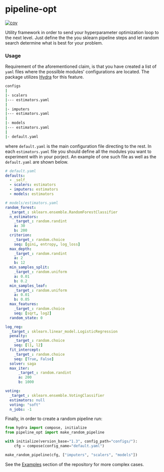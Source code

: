# pipeline-opt

<!-- ![deploy on pypi](https://github.com/alexliap/sk_serve/actions/workflows/publish_package.yaml/badge.svg) -->
<!-- ![PyPI Version](https://img.shields.io/pypi/v/simple-serve?label=pypi%20package) -->
<!-- ![Downloads](https://static.pepy.tech/badge/simple-serve) -->
[![cov](https://alexliap.github.io/pipeline_opt/badges/coverage.svg)](https://github.com/alexliap/pipeline_opt/actions)

Utility framework in order to send your hyperparameter optimization loop to the next level. Just define the the you sklearn pipeline steps and let random search determine what is best for your problem.

### Usage

Requirement of the aforementioned claim, is that you have created a list of `yaml` files where the possilble modules' configurations are located. The package utilizes [Hydra](https://hydra.cc/) for this feature.

```bash
configs
|
|- scalers
|--- estimators.yaml
|
|- imputers
|--- estimators.yaml
|
|- models
|--- estimators.yaml
|
|- default.yaml
```

where `default.yaml` is the main configuration file directing to the rest. In each `estimators.yaml` file you should define all the modules you want to experiment with in your porject. An example of one such file as well as the `default.yaml` are shown below.

```yaml
# default.yaml
defaults:
  - _self_
  - scalers: estimators
  - imputers: estimators
  - models: estimators
```

```yaml
# models/estimators.yaml
random_forest:
  _target_: sklearn.ensemble.RandomForestClassifier
  n_estimators:
    _target_: random.randint
    a: 30
    b: 200
  criterion:
    _target_: random.choice
    seq: [gini, entropy, log_loss]
  max_depth:
    _target_: random.randint
    a: 2
    b: 12
  min_samples_split:
    _target_: random.uniform
    a: 0.01
    b: 0.2
  min_samples_leaf:
    _target_: random.uniform
    a: 0.01
    b: 0.05
  max_features:
    _target_: random.choice
    seq: [sqrt, log2]
  random_state: 0

log_reg:
  _target_: sklearn.linear_model.LogisticRegression
  penalty:
    _target_: random.choice
    seq: [l1, l2]
  fit_intercept:
    _target_: random.choice
    seq: [True, False]
  solver: saga
  max_iter:
      _target_: random.randint
      a: 200
      b: 1000

voting:
  _target_: sklearn.ensemble.VotingClassifier
  estimators: null
  voting: "soft"
  n_jobs: -1

```

Finally, in order to create a random pipeline run:

```python
from hydra import compose, initialize
from pipeline_opt import make_random_pipeline

with initialize(version_base="1.3", config_path="configs/"):
    cfg = compose(config_name="default.yaml")

make_random_pipeline(cfg, ["imputers", "scalers", "models"])
```

See the [Examples](https://github.com/alexliap/pipeline_opt/tree/master/examples) section of the repository for more complex cases.

<!-- ### Installation

The package exists on PyPI so you can install it directly to your environment by running the command:

```terminal
pip install
``` -->
